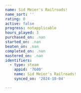 ```yaml
---
name: Sid Meier's Railroads!
name_sort: ''
rating: 0
active: false
progress: notapplicable
hours_played: 3
purchased_on: .nan
started_on: .nan
beaten_on: .nan
completed_on: .nan
mastered_on: .nan
identifiers:
  - type: steam
    appid: '7600'
    name: Sid Meier's Railroads!
    synced_on: '2024-10-04'

---
```

